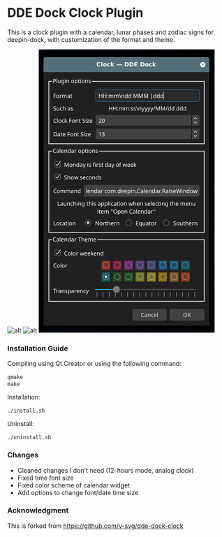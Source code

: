DDE Dock Clock Plugin
=====================

This is a clock plugin with a calendar, lunar phases and zodiac signs for deepin-dock, with customization of the format and theme.

![alt](01_preview.png)
![alt](02_efficient.png)
![alt](03_settings.png)

### Installation Guide ###
Compiling using Qt Creator or using the following command:
```
qmake
make
```
Installation: 
```
./install.sh
```

Uninstall:
```
./uninstall.sh
```

### Changes ###
- Cleaned changes I don't need (12-hours mode, analog clock)
- Fixed time font size
- Fixed color scheme of calendar widget
- Add options to change font/date time size

### Acknowledgment ###
This is forked from https://github.com/v-svg/dde-dock-clock
